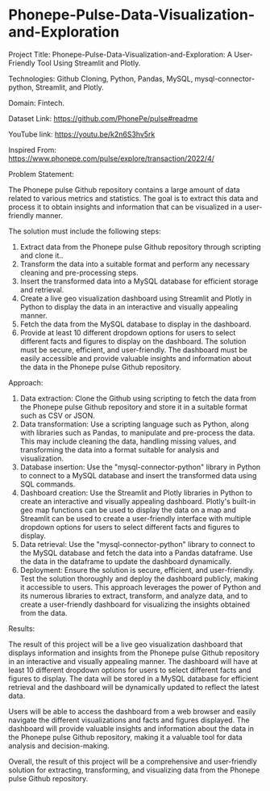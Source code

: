 # Phonepe-Pulse-Data-Visualization-and-Exploration
Project Title: Phonepe-Pulse-Data-Visualization-and-Exploration: A User-Friendly Tool Using Streamlit and Plotly.

Technologies: Github Cloning, Python, Pandas, MySQL, mysql-connector-python, Streamlit, and Plotly.

Domain: Fintech.

Dataset Link: https://github.com/PhonePe/pulse#readme

YouTube link: https://youtu.be/k2n6S3hv5rk

Inspired From: https://www.phonepe.com/pulse/explore/transaction/2022/4/

Problem Statement:

The Phonepe pulse Github repository contains a large amount of data related to various metrics and statistics. The goal is to extract this data and process it to obtain insights and information that can be visualized in a user-friendly manner.

The solution must include the following steps:

  1. Extract data from the Phonepe pulse Github repository through scripting and clone it..
  2. Transform the data into a suitable format and perform any necessary cleaning and pre-processing steps.
  3. Insert the transformed data into a MySQL database for efficient storage and retrieval.
  4. Create a live geo visualization dashboard using Streamlit and Plotly in Python to display the data in an interactive and visually appealing manner.
  5. Fetch the data from the MySQL database to display in the dashboard.
  6. Provide at least 10 different dropdown options for users to select different facts and figures to display on the dashboard.
The solution must be secure, efficient, and user-friendly. The dashboard must be easily accessible and provide valuable insights and information about the data in the Phonepe pulse Github repository.

Approach:

1. Data extraction: Clone the Github using scripting to fetch the data from the Phonepe pulse Github repository and store it in a suitable format such as CSV or JSON.
2. Data transformation: Use a scripting language such as Python, along with libraries such as Pandas, to manipulate and pre-process the data. This may include cleaning the data, handling missing values, and transforming the data into a format suitable for analysis and visualization.
3. Database insertion: Use the "mysql-connector-python" library in Python to connect to a MySQL database and insert the transformed data using SQL commands.
4. Dashboard creation: Use the Streamlit and Plotly libraries in Python to create an interactive and visually appealing dashboard. Plotly's built-in geo map functions can be used to display the data on a map and Streamlit can be used to create a user-friendly interface with multiple dropdown options for users to select different facts and figures to display.
5. Data retrieval: Use the "mysql-connector-python" library to connect to the MySQL database and fetch the data into a Pandas dataframe. Use the data in the dataframe to update the dashboard dynamically.
6. Deployment: Ensure the solution is secure, efficient, and user-friendly. Test the solution thoroughly and deploy the dashboard publicly, making it accessible to users.
This approach leverages the power of Python and its numerous libraries to extract, transform, and analyze data, and to create a user-friendly dashboard for visualizing the insights obtained from the data.

Results:

The result of this project will be a live geo visualization dashboard that displays information and insights from the Phonepe pulse Github repository in an interactive and visually appealing manner. The dashboard will have at least 10 different dropdown options for users to select different facts and figures to display. The data will be stored in a MySQL database for efficient retrieval and the dashboard will be dynamically updated to reflect the latest data.

Users will be able to access the dashboard from a web browser and easily navigate the different visualizations and facts and figures displayed. The dashboard will provide valuable insights and information about the data in the Phonepe pulse Github repository, making it a valuable tool for data analysis and decision-making.

Overall, the result of this project will be a comprehensive and user-friendly solution for extracting, transforming, and visualizing data from the Phonepe pulse Github repository.
